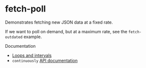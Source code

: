 # fetch-poll

Demonstrates fetching new JSON data at a fixed rate.

If we want to poll on demand, but at a maximum rate, see the `fetch-outdated` example.

Documentation
* [Loops and intervals](https://clinth.github.io/ixfx-docs/flow/loops/)
* `continuously` [API documentation](https://clinth.github.io/ixfx/modules/Flow.html#continuously)

